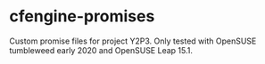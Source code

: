 # cfengine-promises
Custom promise files for project Y2P3.
Only tested with OpenSUSE tumbleweed early 2020 and OpenSUSE Leap 15.1.
